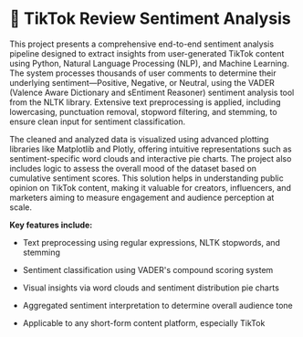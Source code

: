 # 🎵 TikTok Review Sentiment Analysis

This project presents a comprehensive end-to-end sentiment analysis pipeline designed to extract insights from user-generated TikTok content using Python, Natural Language Processing (NLP), and Machine Learning. The system processes thousands of user comments to determine their underlying sentiment—Positive, Negative, or Neutral, using the VADER (Valence Aware Dictionary and sEntiment Reasoner) sentiment analysis tool from the NLTK library. Extensive text preprocessing is applied, including lowercasing, punctuation removal, stopword filtering, and stemming, to ensure clean input for sentiment classification.

The cleaned and analyzed data is visualized using advanced plotting libraries like Matplotlib and Plotly, offering intuitive representations such as sentiment-specific word clouds and interactive pie charts. The project also includes logic to assess the overall mood of the dataset based on cumulative sentiment scores. This solution helps in understanding public opinion on TikTok content, making it valuable for creators, influencers, and marketers aiming to measure engagement and audience perception at scale.

**Key features include:**

  - Text preprocessing using regular expressions, NLTK stopwords, and stemming

  - Sentiment classification using VADER's compound scoring system

  - Visual insights via word clouds and sentiment distribution pie charts

  - Aggregated sentiment interpretation to determine overall audience tone

  - Applicable to any short-form content platform, especially TikTok
